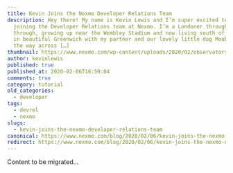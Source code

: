 ```yaml
---
title: Kevin Joins the Nexmo Developer Relations Team
description: Hey there! My name is Kevin Lewis and I’m super excited to be
  joining the Developer Relations team at Nexmo. I’m a Londoner through and
  through, growing up near the Wembley Stadium and now living south of the river
  in beautiful Greenwich with my partner and our lovely little dog Moobean. On
  the way across […]
thumbnail: https://www.nexmo.com/wp-content/uploads/2020/02/observatory.jpg
author: kevinlewis
published: true
published_at: 2020-02-06T16:59:04
comments: true
category: tutorial
old_categories:
  - developer
tags:
  - devrel
  - nexmo
slugs:
  - kevin-joins-the-nexmo-developer-relations-team
canonical: https://www.nexmo.com/blog/2020/02/06/kevin-joins-the-nexmo-developer-relations-team
redirect: https://www.nexmo.com/blog/2020/02/06/kevin-joins-the-nexmo-developer-relations-team
---
```

Content to be migrated...